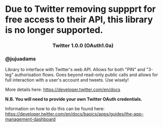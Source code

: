 # Due to Twitter removing suppprt for free access to their API, this library is no longer supported.

<h3 align="center">Twitter 1.0.0 (OAuth1.0a)</h1>

### @jujuadams

Library to interface with Twitter's web API. Allows for both "PIN" and "3-leg" authorisation flows. Goes beyond read-only public calls and allows for full interaction with a user's account and tweets. Use wisely!

More details here: https://developer.twitter.com/en/docs

**N.B. You will need to provide your own Twitter OAuth credentials.**

Information on how to do this can be found here: https://developer.twitter.com/en/docs/basics/apps/guides/the-app-management-dashboard
